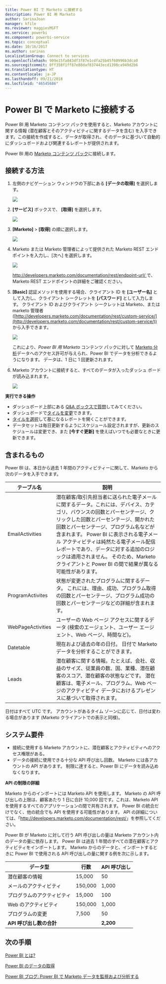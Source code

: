 ```yaml
---
title: Power BI で Marketo に接続する
description: Power BI 用 Marketo
author: SarinaJoan
manager: kfile
ms.reviewer: maggiesMSFT
ms.service: powerbi
ms.component: powerbi-service
ms.topic: conceptual
ms.date: 10/16/2017
ms.author: sarinas
LocalizationGroup: Connect to services
ms.openlocfilehash: 909e15fa843df3f87e1cdfa25b45f60996b3dca0
ms.sourcegitcommit: 0ff358f1ff87e88daf837443ecd1398ca949d2b6
ms.translationtype: HT
ms.contentlocale: ja-JP
ms.lasthandoff: 09/21/2018
ms.locfileid: "46545686"
---
```

# <a name="connect-to-marketo-with-power-bi"></a>Power BI で Marketo に接続する
Power BI 用 Marketo コンテンツ パックを使用すると、Marketo アカウントに関する情報 (潜在顧客とそのアクティビティに関するデータを含む) を入手できます。この接続を作成すると、データが取得され、そのデータに基づいて自動的にダッシュボードおよび関連するレポートが提供されます。

Power BI 用の [Marketo コンテンツ パック](https://app.powerbi.com/getdata/services/marketo)に接続します。

## <a name="how-to-connect"></a>接続する方法
1. 左側のナビゲーション ウィンドウの下部にある **[データの取得]** を選択します。
   
   ![](media/service-connect-to-marketo/pbi_getdata.png)
2. **[サービス]** ボックスで、 **[取得]** を選択します。
   
   ![](media/service-connect-to-marketo/pbi_getservices.png) 
3. **[Marketo]** \> **[取得]** の順に選択します。
   
   ![](media/service-connect-to-marketo/marketo.png)
4. Marketo または Marketo 管理者によって提供された Marketo REST エンドポイントを入力し、[次へ] を選択します。
   
   ![](media/service-connect-to-marketo/pbi_marketoconnect.png)
   
   [http://developers.marketo.com/documentation/rest/endpoint-url/ ](http://developers.marketo.com/documentation/rest/endpoint-url/) で、Marketo REST エンドポイントの詳細をご確認ください。
5. **[Basic]** 認証メソッドを使用する場合、クライアント ID を **[ユーザー名]** として入力し、クライアント シークレットを **[パスワード]** として入力します。 クライアント ID およびクライアント シークレットは Marketo、または marketo 管理者 ([http://developers.marketo.com/documentation/rest/custom-service/](http://developers.marketo.com/documentation/rest/custom-service/)) から入手できます。 
   
   ![](media/service-connect-to-marketo/pbi_marketosignin.png)
   
   これにより、*Power BI 用 Marketo* コンテンツ パックに対して [Marketo 分析](https://powerbi.microsoft.com/integrations/marketo)データへのアクセス許可が与えられ、Power BI でデータを分析できるようになります。 データは、1 日に 1 回更新されます。
6. Marketo アカウントに接続すると、すべてのデータが入ったダッシュ ボードが読み込まれます。
   
   ![](media/service-connect-to-marketo/pbi_marketodash.png)

**実行できる操作**

* ダッシュボード上部にある [Q&A ボックスで質問](consumer/end-user-q-and-a.md)してみてください。
* ダッシュボードで[タイルを変更](service-dashboard-edit-tile.md)できます。
* [タイルを選択](consumer/end-user-tiles.md)して基になるレポートを開くことができます。
* データセットは毎日更新するようにスケジュール設定されますが、更新のスケジュールは変更でき、また **[今すぐ更新]** を使えばいつでも必要なときに更新できます。

## <a name="whats-included"></a>含まれるもの
Power BI は、本日から過去 1 年間のアクティビティーに関して、Marketo から次のデータを入手できます。

| テーブル名 | 説明 |
| --- | --- |
| EmailActivities |潜在顧客/取引先担当者に送られた電子メールに関するデータ。これには、デバイス、カテゴリ、バウンスの回数とパーセンテージ、クリックした回数とパーセンテージ、開かれた回数とパーセンテージ、プログラム名などが含まれます。 Power BI に表示される電子メール アクティビティは純然たる電子メール配信レポートであり、データに対する追加のロジックは適用されません。 そのため、Marketo クライアントと Power BI の間で結果が異なる可能性があります。 |
| ProgramActivites |状態が変更されたプログラムに関するデータ。 これには、理由、成功、プログラム取得の回数とパーセンテージ、プログラム成功の回数とパーセンテージなどの詳細が含まれます。 |
| WebPageActivities |ユーザーの Web ページ アクセスに関するデータ (検索のエージェント、ユーザー エージェント、Web ページ、時間など)。 |
| Datetable |現在および過去の年の日付。  日付で Marketo データを分析することができます。 |
| Leads |潜在顧客に関する情報。たとえば、会社、収益のサイズ、従業員の数、国、業種、潜在顧客のスコア、潜在顧客の状態などです。 潜在顧客は、電子メール、プログラム、Web ページのアクティビティ データにおけるプレゼンスに基づいて取得されます。 |

日付はすべて UTC です。 アカウントがあるタイム ゾーンに応じて、日付は変わる場合があります (Marketo クライアントでの表示と同様)。

## <a name="system-requirements"></a>システム要件
* 接続に使用する Marketo アカウントに、潜在顧客とアクティビティへのアクセス権限がある。
* データの接続に使用できる十分な API 呼び出し回数。  Marketo には各アカウントの API があります。  制限に達すると、Power BI にデータを読み込めなくなります。 

**API の制限の詳細**

Marketo からのインポートには Marketo API を使用します。 Marketo の API 呼び出しの上限は、顧客あたり 1 日に合計 10,000 回です。これは、Marketo API を使用するすべてのアプリケーションの間で共有されます。 Power BI の統合だけでなく、他の統合でも API を使用する可能性があります。 API の詳細については、「<http://developers.marketo.com/documentation/rest/>」を参照してください。

Power BI が Marketo に対して行う API 呼び出しの量は Marketo アカウント内のデータの量に依存します。 Power BI は過去 1 年間のすべての潜在顧客とアクティビティをインポートします。 Marketo からのデータと、インポートするときに Power BI で使用される API 呼び出しの量に関する例を次に示します。  

| データ型 | 行数 | API 呼び出し |
| --- | --- | --- |
| 潜在顧客の情報 |15,000 |50 |
| メールのアクティビティ |150,000 |1,000 |
| プログラムのアクティビティ |15,000 |100 |
| Web のアクティビティ |150,000 |1,000 |
| プログラムの変更 |7,500 |50 |
| **API 呼び出し数の合計** | |**2,200** |

## <a name="next-steps"></a>次の手順
[Power BI とは?](power-bi-overview.md)

[Power BI のデータの取得](service-get-data.md)

[Power BI ブログ: Power BI で Marketo データを監視および分析する](http://blogs.msdn.com/b/powerbi/archive/2015/03/19/monitor-and-analyze-your-marketo-data-with-power-bi.aspx)

